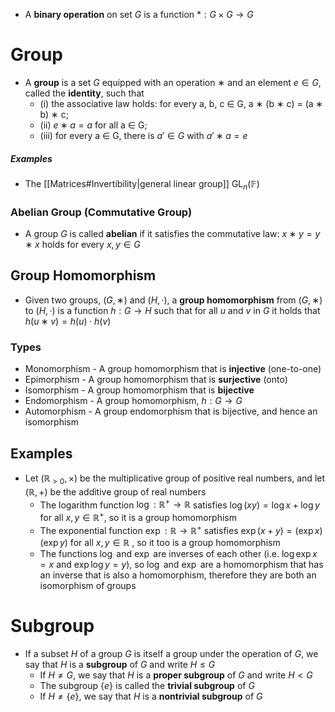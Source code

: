 
- A **binary operation** on set $G$ is a function $*:G\times G\to G$

# Group

- A **group** is a set $G$ equipped with an operation $∗$ and an element $e\in G$, called the **identity**, such that 
	- (i) the associative law holds: for every a, b, c ∈ G, a ∗ (b ∗ c) = (a ∗ b) ∗ c; 
	- (ii) $e ∗ a = a$ for all a ∈ G; 
	- (iii) for every a ∈ G, there is $a' ∈ G$ with $a' ∗ a = e$

##### Examples

- The [[Matrices#Invertibility|general linear group]] $\text{GL}_n(\mathbb{F})$

### Abelian Group (Commutative Group)

- A group $G$ is called **abelian** if it satisfies the commutative law: $x ∗ y = y ∗ x$ holds for every $x, y ∈ G$

## Group Homomorphism

- Given two groups, $(G, ∗)$ and $(H, ·)$, a **group homomorphism** from $(G, ∗)$ to $(H, ·)$ is a function $h : G → H$ such that for all $u$ and $v$ in $G$ it holds that $h(u∗v)=h(u)⋅h(v)$
### Types

- Monomorphism - A group homomorphism that is **injective** (one-to-one)
- Epimorphism - A group homomorphism that is **surjective** (onto)
- Isomorphism - A group homomorphism that is **bijective** 
- Endomorphism - A group homomorphism, $h: G → G$
- Automorphism - A group endomorphism that is bijective, and hence an isomorphism
## Examples

- Let $(\mathbb{R}_{>0},×)$ be the multiplicative group of positive real numbers, and let $(\mathbb{R}, + )$ be the additive group of real numbers
	- The logarithm function $\log :\mathbb {R} ^{+}\to \mathbb {R}$ satisfies $\log(xy)=\log x+\log y$ for all $x,y\in \mathbb {R} ^{+}$, so it is a group homomorphism
	- The exponential function $\exp :\mathbb {R} \to \mathbb {R} ^{+}$ satisfies $\exp(x+y)=(\exp x)(\exp y)$ for all $x,y\in \mathbb {R}$ , so it too is a group homomorphism
	- The functions $\log$ and $\exp$ are inverses of each other (i.e. $\log \exp x=x$ and $\exp \log y=y$), so $\log$ and $\exp$ are a homomorphism that has an inverse that is also a homomorphism, therefore they are both an isomorphism of groups


# Subgroup

- If a subset $H$ of a group $G$ is itself a group under the operation of $G$, we say that $H$ is a **subgroup** of $G$ and write $H ≤ G$
	- If $H\neq G$, we say that $H$ is a **proper subgroup** of $G$ and write $H < G$
	- The subgroup $\{e\}$ is called the **trivial subgroup** of $G$
	- If $H\neq \{e\}$, we say that $H$ is a **nontrivial subgroup** of $G$

